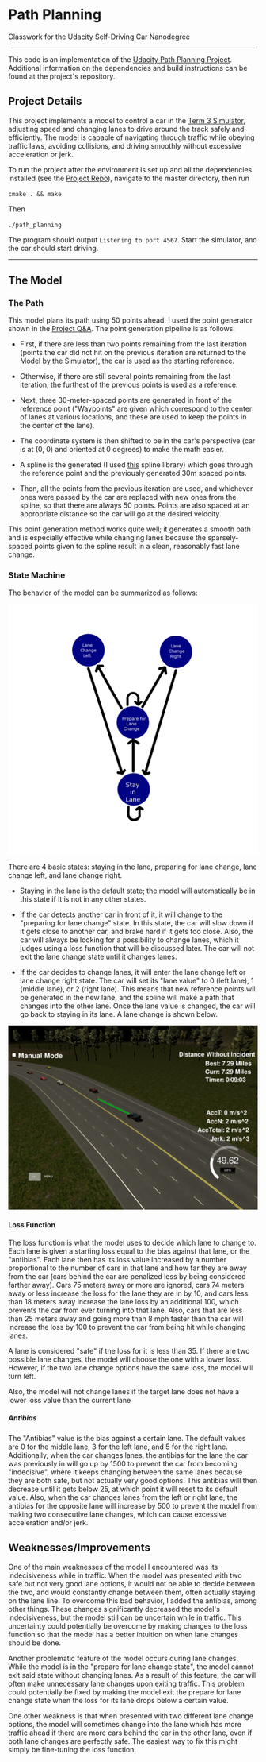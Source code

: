 [image1]: https://github.com/FreedomChal/Path-Planning/blob/master/PathPlanningModelVisualization.png "Model Visualization"
[image2]: https://github.com/FreedomChal/Path-Planning/blob/master/CarChangingLanes.png "Lane Change"




# Path Planning
Classwork for the Udacity Self-Driving Car Nanodegree

---

This code is an implementation of the [Udacity Path Planning Project](https://github.com/udacity/CarND-Path-Planning-Project). Additional information on the dependencies and build instructions can be found at the project's repository.

## Project Details

This project implements a model to control a car in the [Term 3 Simulator](https://github.com/udacity/self-driving-car-sim/releases/tag/T3_v1.2), adjusting speed and changing lanes to drive around the track safely and efficiently. The model is capable of navigating through traffic while obeying traffic laws, avoiding collisions, and driving smoothly without excessive acceleration or jerk.

To run the project after the environment is set up and all the dependencies installed (see the [Project Repo](https://github.com/udacity/CarND-Path-Planning-Project)), navigate to the master directory, then run 

`cmake . && make`

Then

`./path_planning`

The program should output `Listening to port 4567`. Start the simulator, and the car should start driving.

---

## The Model

### The Path

This model plans its path using 50 points ahead. I used the point generator shown in the [Project Q&A](https://classroom.udacity.com/nanodegrees/nd013/parts/6047fe34-d93c-4f50-8336-b70ef10cb4b2/modules/27800789-bc8e-4adc-afe0-ec781e82ceae/lessons/23add5c6-7004-47ad-b169-49a5d7b1c1cb/concepts/3bdfeb8c-8dd6-49a7-9d08-beff6703792d). The point generation pipeline is as follows:

* First, if there are less than two points remaining from the last iteration (points the car did not hit on the previous iteration are returned to the Model by the Simulator), the car is used as the starting reference.

* Otherwise, if there are still several points remaining from the last iteration, the furthest of the previous points is used as a reference.

* Next, three 30-meter-spaced points are generated in front of the reference point ("Waypoints" are given which correspond to the center of lanes at various locations, and these are used to keep the points in the center of the lane).

* The coordinate system is then shifted to be in the car's perspective (car is at (0, 0) and oriented at 0 degrees) to make the math easier.

* A spline is the generated (I used [this](https://kluge.in-chemnitz.de/opensource/spline) spline library) which goes through the reference point and the previously generated 30m spaced points.

* Then, all the points from the previous iteration are used, and whichever ones were passed by the car are replaced with new ones from the spline, so that there are always 50 points. Points are also spaced at an appropriate distance so the car will go at the desired velocity.

This point generation method works quite well; it generates a smooth path and is especially effective while changing lanes because the sparsely-spaced points given to the spline result in a clean, reasonably fast lane change.

### State Machine

The behavior of the model can be summarized as follows:

![alt text][image1]

There are 4 basic states: staying in the lane, preparing for lane change, lane change left, and lane change right.

* Staying in the lane is the default state; the model will automatically be in this state if it is not in any other states.

* If the car detects another car in front of it, it will change to the "preparing for lane change" state. In this state, the car will slow down if it gets close to another car, and brake hard if it gets too close. Also, the car will always be looking for a possibility to change lanes, which it judges using a loss function that will be discussed later. The car will not exit the lane change state until it changes lanes.

* If the car decides to change lanes, it will enter the lane change left or lane change right state. The car will set its "lane value" to 0 (left lane), 1 (middle lane), or 2 (right lane). This means that new reference points will be generated in the new lane, and the spline will make a path that changes into the other lane. Once the lane value is changed, the car will go back to staying in its lane. A lane change is shown below.

![alt text][image2]

#### Loss Function

The loss function is what the model uses to decide which lane to change to. Each lane is given a starting loss equal to the bias against that lane, or the "antibias". Each lane then has its loss value increased by a number proportional to the number of cars in that lane and how far they are away from the car (cars behind the car are penalized less by being considered farther away). Cars 75 meters away or more are ignored, cars 74 meters away or less increase the loss for the lane they are in by 10, and cars less than 18 meters away increase the lane loss by an additional 100, which prevents the car from ever turning into that lane. Also, cars that are less than 25 meters away and going more than 8 mph faster than the car will increase the loss by 100 to prevent the car from being hit while changing lanes.

A lane is considered "safe" if the loss for it is less than 35. If there are two possible lane changes, the model will choose the one with a lower loss. However, if the two lane change options have the same loss, the model will turn left.

Also, the model will not change lanes if the target lane does not have a lower loss value than the current lane

##### Antibias

The "Antibias" value is the bias against a certain lane. The default values are 0 for the middle lane, 3 for the left lane, and 5 for the right lane. Additionally, when the car changes lanes, the antibias for the lane the car was previously in will go up by 1500 to prevent the car from becoming "indecisive", where it keeps changing between the same lanes because they are both safe, but not actually very good options. This antibias will then decrease until it gets below 25, at which point it will reset to its default value. Also, when the car changes lanes from the left or right lane, the antibias for the opposite lane will increase by 500 to prevent the model from making two consecutive lane changes, which can cause excessive acceleration and/or jerk.

## Weaknesses/Improvements

One of the main weaknesses of the model I encountered was its indecisiveness while in traffic. When the model was presented with two safe but not very good lane options, it would not be able to decide between the two, and would constantly change between them, often actually staying on the lane line. To overcome this bad behavior, I added the antibias, among other things. These changes significantly decreased the model's indecisiveness, but the model still can be uncertain while in traffic. This uncertainty could potentially be overcome by making changes to the loss function so that the model has a better intuition on when lane changes should be done.

Another problematic feature of the model occurs during lane changes. While the model is in the "prepare for lane change state", the model cannot exit said state without changing lanes. As a result of this feature, the car will often make unnecessary lane changes upon exiting traffic. This problem could potentially be fixed by making the model exit the prepare for lane change state when the loss for its lane drops below a certain value.

One other weakness is that when presented with two different lane change options, the model will sometimes change into the lane which has more traffic ahead if there are more cars behind the car in the other lane, even if both lane changes are perfectly safe. The easiest way to fix this might simply be fine-tuning the loss function.

